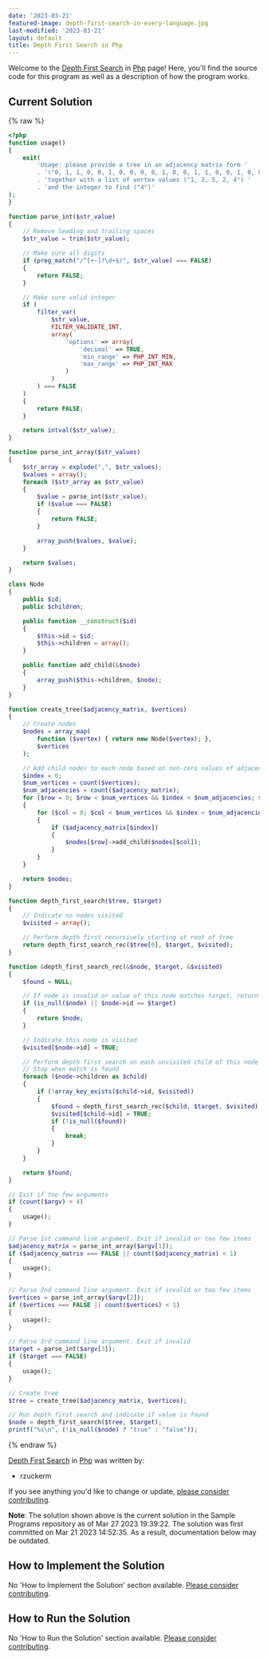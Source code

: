 ```yaml
---
date: '2023-03-21'
featured-image: depth-first-search-in-every-language.jpg
last-modified: '2023-03-21'
layout: default
title: Depth First Search in Php
---
```


Welcome to the [Depth First Search](https://sampleprograms.io/projects/depth-first-search) in [Php](https://sampleprograms.io/languages/php) page! Here, you'll find the source code for this program as well as a description of how the program works.

## Current Solution

{% raw %}

```php
<?php
function usage()
{
    exit(
        'Usage: please provide a tree in an adjacency matrix form '
        . '("0, 1, 1, 0, 0, 1, 0, 0, 0, 0, 1, 0, 0, 1, 1, 0, 0, 1, 0, 0, 0, 0, 1, 0, 0") '
        . 'together with a list of vertex values ("1, 3, 5, 2, 4") '
        . 'and the integer to find ("4")'
);
}

function parse_int($str_value)
{
    // Remove leading and trailing spaces
    $str_value = trim($str_value);

    // Make sure all digits
    if (preg_match("/^[+-]?\d+$/", $str_value) === FALSE)
    {
        return FALSE;
    }

    // Make sure valid integer
    if (
        filter_var(
            $str_value,
            FILTER_VALIDATE_INT,
            array(
                'options' => array(
                    'decimal' => TRUE,
                    'min_range' => PHP_INT_MIN,
                    'max_range' => PHP_INT_MAX
                )
            )
        ) === FALSE
    )
    {
        return FALSE;
    }

    return intval($str_value);
}

function parse_int_array($str_values)
{
    $str_array = explode(",", $str_values);
    $values = array();
    foreach ($str_array as $str_value)
    {
        $value = parse_int($str_value);
        if ($value === FALSE)
        {
            return FALSE;
        }

        array_push($values, $value);
    }

    return $values;
}

class Node
{
    public $id;
    public $children;

    public function __construct($id)
    {
        $this->id = $id;
        $this->children = array();
    }

    public function add_child(&$node)
    {
        array_push($this->children, $node);
    }
}

function create_tree($adjacency_matrix, $vertices)
{
    // Create nodes
    $nodes = array_map(
        function ($vertex) { return new Node($vertex); },
        $vertices
    );

    // Add child nodes to each node based on non-zero values of adjacency matrix
    $index = 0;
    $num_vertices = count($vertices);
    $num_adjacencies = count($adjacency_matrix);
    for ($row = 0; $row < $num_vertices && $index < $num_adjacencies; $row++)
    {
        for ($col = 0; $col < $num_vertices && $index < $num_adjacencies; $col++, $index++)
        {
            if ($adjacency_matrix[$index])
            {
                $nodes[$row]->add_child($nodes[$col]);
            }
        }
    }

    return $nodes;
}

function depth_first_search($tree, $target)
{
    // Indicate no nodes visited
    $visited = array();

    // Perform depth first recursively starting at root of tree
    return depth_first_search_rec($tree[0], $target, $visited);
}

function &depth_first_search_rec(&$node, $target, &$visited)
{
    $found = NULL;

    // If node is invalid or value of this node matches target, return this node
    if (is_null($node) || $node->id == $target)
    {
        return $node;
    }

    // Indicate this node is visited
    $visited[$node->id] = TRUE;

    // Perform depth first search on each unvisited child of this node (if any).
    // Stop when match is found
    foreach ($node->children as $child)
    {
        if (!array_key_exists($child->id, $visited))
        {
            $found = depth_first_search_rec($child, $target, $visited);
            $visited[$child->id] = TRUE;
            if (!is_null($found))
            {
                break;
            }
        }
    }

    return $found;
}

// Exit if too few arguments
if (count($argv) < 4)
{
    usage();
}

// Parse 1st command line argument. Exit if invalid or too few items
$adjacency_matrix = parse_int_array($argv[1]);
if ($adjacency_matrix === FALSE || count($adjacency_matrix) < 1)
{
    usage();
}

// Parse 2nd command line argument. Exit if invalid or too few items
$vertices = parse_int_array($argv[2]);
if ($vertices === FALSE || count($vertices) < 1)
{
    usage();
}

// Parse 3rd command line argument. Exit if invalid
$target = parse_int($argv[3]);
if ($target === FALSE)
{
    usage();
}

// Create tree
$tree = create_tree($adjacency_matrix, $vertices);

// Run depth first search and indicate if value is found
$node = depth_first_search($tree, $target);
printf("%s\n", (!is_null($node) ? "true" : "false"));
```

{% endraw %}

[Depth First Search](https://sampleprograms.io/projects/depth-first-search) in [Php](https://sampleprograms.io/languages/php) was written by:

- rzuckerm

If you see anything you'd like to change or update, [please consider contributing](https://github.com/TheRenegadeCoder/sample-programs).

**Note**: The solution shown above is the current solution in the Sample Programs repository as of Mar 27 2023 19:39:22. The solution was first committed on Mar 21 2023 14:52:35. As a result, documentation below may be outdated.

## How to Implement the Solution

No 'How to Implement the Solution' section available. [Please consider contributing](https://github.com/TheRenegadeCoder/sample-programs-website).

## How to Run the Solution

No 'How to Run the Solution' section available. [Please consider contributing](https://github.com/TheRenegadeCoder/sample-programs-website).